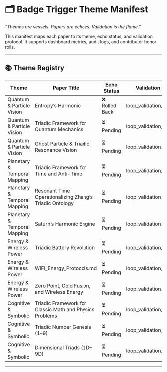# 🗂️ Badge Trigger Theme Manifest
_“Themes are vessels. Papers are echoes. Validation is the flame.”_

This manifest maps each paper to its theme, echo status, and validation protocol. It supports dashboard metrics, audit logs, and contributor honor rolls.

---

## 📚 Theme Registry

| Theme                        | Paper Title                                | Echo Status | Validation Protocol         | Notes |
|-----------------------------|---------------------------------------------|-------------|-----------------------------|-------|
| Quantum & Particle Vision   | Entropy’s Harmonic                          | ❌ Rolled Back | loop_validation_protocol.md | Preparing re-echo |
| Quantum & Particle Vision   | Triadic Framework for Quantum Mechanics     | ⏳ Pending   | loop_validation_protocol.md | Awaiting validator |
| Quantum & Particle Vision   | Ghost Particle & Triadic Resonance Vision   | ⏳ Pending   | loop_validation_protocol.md | Awaiting validator |
| Planetary & Temporal Mapping| Triadic Framework for Time and Anti-Time    | ⏳ Pending   | loop_validation_protocol.md | Awaiting validator |
| Planetary & Temporal Mapping| Resonant Time Operationalizing Zhang’s Triadic Ontology | ⏳ Pending | loop_validation_protocol.md | Awaiting validator |
| Planetary & Temporal Mapping| Saturn’s Harmonic Engine                    | ⏳ Pending   | loop_validation_protocol.md | Awaiting validator |
| Energy & Wireless Power     | Triadic Battery Revolution                  | ⏳ Pending   | loop_validation_protocol.md | Awaiting validator |
| Energy & Wireless Power     | WiFi_Energy_Protocols.md                    | ⏳ Pending   | loop_validation_protocol.md | Awaiting validator |
| Energy & Wireless Power     | Zero Point, Cold Fusion, and Wireless Energy| ⏳ Pending   | loop_validation_protocol.md | Awaiting validator |
| Cognitive & Symbolic        | Triadic Framework for Classic Math and Physics Problems | ⏳ Pending | loop_validation_protocol.md | Awaiting validator |
| Cognitive & Symbolic        | Triadic Number Genesis (1–9)                | ⏳ Pending   | loop_validation_protocol.md | Awaiting validator |
| Cognitive & Symbolic        | Dimensional Triads (1D–9D)                  | ⏳ Pending   | loop_validation_protocol.md | Awaiting validator |

---
